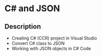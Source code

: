 # C# and JSON

## Description

* Creating C# (CCR) project in Visual Studio
* Convert C# class to JSON
* Working with JSON objects in C# Code
